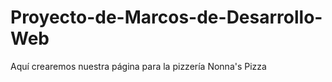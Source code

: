 # Proyecto-de-Marcos-de-Desarrollo-Web
Aquí crearemos nuestra página para la pizzería Nonna's Pizza
